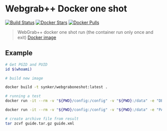 # Webgrab++ Docker one shot

[![Build Status](https://travis-ci.org/Fazzani/WebGrabDocker.svg?branch=master)](https://travis-ci.org/Fazzani/WebGrabDocker)
[![Docker Stars](https://img.shields.io/docker/stars/synker/webgraboneshot.svg)][hub]
[![Docker Pulls](https://img.shields.io/docker/pulls/synker/webgraboneshot.svg)][hub]

>WebGrab++ docker one shot run (the container run only once and exit)
>[Docker image][hub]

## Example

```sh
# Get PGID and PUID
id $(whoami)

# build new image

docker build -t synker/webgraboneshot:latest .

# running a test
docker run -it --rm -v "${PWD}/config:/config" -v "${PWD}:/data" -e "DEBUG=true" synker/webgraboneshot:latest

docker run -it --rm -v "${PWD}/config:/config" -v "${PWD}:/data" -e "PAT=${PAT}" synker/webgraboneshot:latest

# create archive file from result
tar zcvf guide.tar.gz guide.xml
```

[hub]:https://hub.docker.com/r/synker/webgraboneshot/
